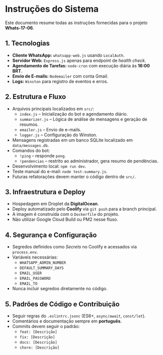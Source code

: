 # Instruções do Sistema

Este documento resume todas as instruções fornecidas para o projeto **Whats-17-06**.

## 1. Tecnologias
- **Cliente WhatsApp:** `whatsapp-web.js` usando `LocalAuth`.
- **Servidor Web:** `Express.js` apenas para endpoint de *health check*.
- **Agendamento de Tarefas:** `node-cron` com execução diária às **16:00 BRT**.
- **Envio de E-mails:** `Nodemailer` com conta Gmail.
- **Logs:** `Winston` para registro de eventos e erros.

## 2. Estrutura e Fluxo
- Arquivos principais localizados em `src/`:
  - `index.js` – Inicialização do bot e agendamento diário.
  - `summarizer.js` – Lógica de análise de mensagens e geração de resumos.
  - `emailer.js` – Envio de e-mails.
  - `logger.js` – Configuração do Winston.
- Mensagens registradas em um banco SQLite localizado em `data/messages.db`.
- Comandos do bot:
  - `!ping` – responde `pong`.
  - `!pendencias` – restrito ao administrador, gera resumo de pendências.
- Desenvolvimento local: `npm run dev`.
- Teste manual do e-mail: `node test-summary.js`.
- Futuras refatorações devem manter o código dentro de `src/`.

## 3. Infraestrutura e Deploy
- Hospedagem em Droplet da **DigitalOcean**.
- Deploy automatizado pelo **Coolify** via `git push` para a branch principal.
- A imagem é construída com o `Dockerfile` do projeto.
- Não utilizar Google Cloud Build ou PM2 nesse fluxo.

## 4. Segurança e Configuração
- Segredos definidos como *Secrets* no Coolify e acessados via `process.env`.
- Variáveis necessárias:
  - `WHATSAPP_ADMIN_NUMBER`
  - `DEFAULT_SUMMARY_DAYS`
  - `EMAIL_USER`
  - `EMAIL_PASSWORD`
  - `EMAIL_TO`
- Nunca incluir segredos diretamente no código.

## 5. Padrões de Código e Contribuição
- Seguir regras do `.eslintrc.jsonc` (ES6+, `async/await`, `const/let`).
- Comentários e documentação sempre em **português**.
- Commits devem seguir o padrão:
  - `feat: [Descrição]`
  - `fix: [Descrição]`
  - `docs: [Descrição]`
  - `chore: [Descrição]`

